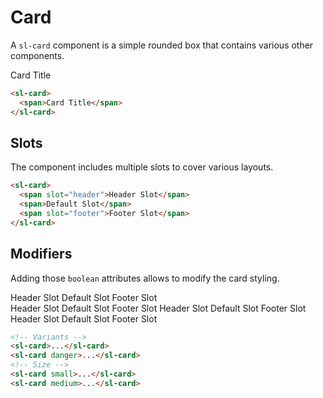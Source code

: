 <script setup>
  import { defineClientComponent } from 'vitepress';
	import Preview from '../../components/preview.vue';

  const PlaygroundCard = defineClientComponent(() => {
    return import('../../components/playground/card.vue')
  });
</script>

# Card

A `sl-card` component is a simple rounded box that contains various other components.

<Preview>
  <sl-card>
    <span>Card Title</span>
  </sl-card>
</Preview>

``` html
<sl-card>
  <span>Card Title</span>
</sl-card>
```

## Slots

The component includes multiple slots to cover various layouts.

<Preview title="Playground">
  <PlaygroundCard/>
</Preview>

``` html
<sl-card>
  <span slot="header">Header Slot</span>  
  <span>Default Slot</span>
  <span slot="footer">Footer Slot</span>  
</sl-card>
```

## Modifiers

Adding those `boolean` attributes allows to modify the card styling.

<Preview title="Variants">
  <sl-card>
    <span slot="header">Header Slot</span>  
    <span>Default Slot</span>
    <span slot="footer">Footer Slot</span>  
  </sl-card>
  <br/>
  <sl-card danger>
    <span slot="header">Header Slot</span>  
    <span>Default Slot</span>
    <span slot="footer">Footer Slot</span>  
  </sl-card>
</Preview>
<Preview title="Sizes">
  <sl-card small>
    <span slot="header">Header Slot</span>  
    <span>Default Slot</span>
    <span slot="footer">Footer Slot</span>  
  </sl-card>
  <br/>
  <sl-card medium>
    <span slot="header">Header Slot</span>  
    <span>Default Slot</span>
    <span slot="footer">Footer Slot</span>  
  </sl-card>
</Preview>

``` html
<!-- Variants -->
<sl-card>...</sl-card>
<sl-card danger>...</sl-card>
<!-- Size -->
<sl-card small>...</sl-card>
<sl-card medium>...</sl-card>
```
